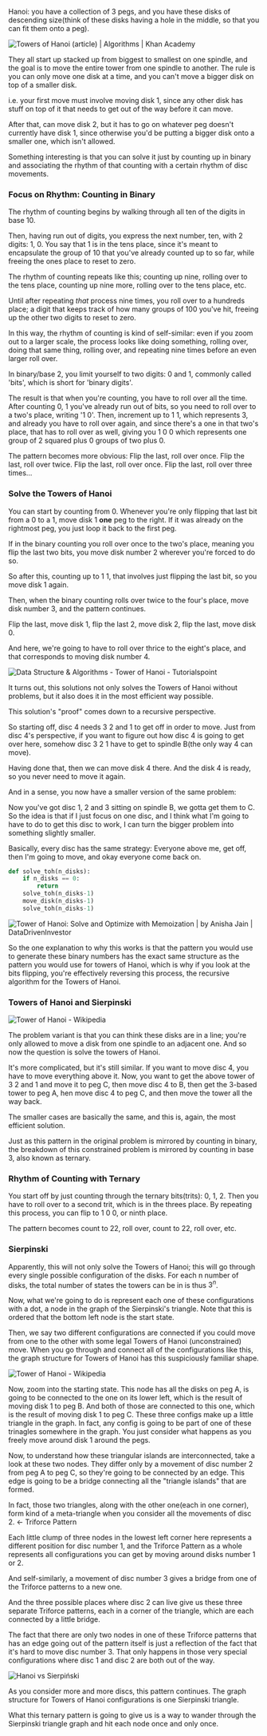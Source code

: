 Hanoi: you have a collection of 3 pegs, and you have these disks of descending size(think of these disks having a hole in the middle, so that you can fit them onto a peg).

![Towers of Hanoi (article) | Algorithms | Khan Academy](https://cdn.kastatic.org/ka-perseus-images/5b5fb2670c9a185b2666637461e40c805fcc9ea5.png)

They all start up stacked up from biggest to smallest on one spindle, and the goal is to move the entire tower from one spindle to another. The rule is you can only move one disk at a time, and you can't move a bigger disk on top of a smaller disk.

i.e. your first move must involve moving disk 1, since any other disk has stuff on top of it that needs to get out of the way before it can move.

After that, can move disk 2, but it has to go on whatever peg doesn't currently have disk 1, since otherwise you'd be putting a bigger disk onto a smaller one, which isn't allowed.

Something interesting is that you can solve it just by counting up in binary and associating the rhythm of that counting with a certain rhythm of disc movements.

### Focus on Rhythm: Counting in Binary
The rhythm of counting begins by walking through all ten of the digits in base 10.

Then, having run out of digits, you express the next number, ten, with 2 digits: 1, 0. You say that 1 is in the tens place, since it's meant to encapsulate the group of 10 that you've already counted up to so far, while freeing the ones place to reset to zero.

The rhythm of counting repeats like this; counting up nine, rolling over to the tens place, counting up nine more, rolling over to the tens place, etc.

Until after repeating *that* process nine times, you roll over to a hundreds place; a digit that keeps track of how many groups of 100 you've hit, freeing up the other two digits to reset to zero.

In this way, the rhythm of counting is kind of self-similar: even if you zoom out to a larger scale, the process looks like doing something, rolling over, doing that same thing, rolling over, and repeating nine times before an even larger roll over.

In binary/base 2, you limit yourself to two digits: 0 and 1, commonly called 'bits', which is short for 'binary digits'.

The result is that when you're counting, you have to roll over all the time.
After counting 0, 1 you've already run out of bits, so you need to roll over to a two's place, writing '1 0'. Then, increment up to 1 1, which represents 3, and already you have to roll over again, and since there's a one in that two's place, that has to roll over as well, giving you 1 0 0 which represents one group of 2 squared plus 0 groups of two plus 0.

The pattern becomes more obvious:
Flip the last, roll over once. Flip the last, roll over twice. Flip the last, roll over once. Flip the last, roll over three times...

### Solve the Towers of Hanoi
You can start by counting from 0. Whenever you're only flipping that last bit from a 0 to a 1, move disk 1 **one** peg to the right. If it was already on the rightmost peg, you just loop it back to the first peg.

If in the binary counting you roll over once to the two's place, meaning you flip the last two bits, you move disk number 2 wherever you're forced to do so.

So after this, counting up to 1 1, that involves just flipping the last bit, so you move disk 1 again.

Then, when the binary counting rolls over twice to the four's place, move disk number 3, and the pattern continues. 

Flip the last, move disk 1, flip the last 2, move disk 2, flip the last, move disk 0.

And here, we're going to have to roll over thrice to the eight's place, and that corresponds to moving disk number 4.

![Data Structure & Algorithms - Tower of Hanoi - Tutorialspoint](https://www.tutorialspoint.com/data_structures_algorithms/images/tower_of_hanoi.gif)

It turns out, this solutions not only solves the Towers of Hanoi without problems, but it also does it in the most efficient way possible.

This solution's "proof" comes down to a recursive perspective.

So starting off, disc 4 needs 3 2 and 1 to get off in order to move. Just from disc 4's perspective, if you want to figure out how disc 4 is going to get over here, somehow disc 3 2 1 have to get to spindle B(the only way 4 can move).

Having done that, then we can move disk 4 there. And the disk 4 is ready, so you never need to move it again.

And in a sense, you now have a smaller version of the same problem:

Now you've got disc 1, 2 and 3 sitting on spindle B, we gotta get them to C. So the idea is that if I just focus on one disc, and I think what I'm going to have to do to get this disc to work, I can turn the bigger problem into something slightly smaller.

Basically, every disc has the same strategy: Everyone above me, get off, then I'm going to move, and okay everyone come back on.

```python
def solve_toh(n_disks):
	if n_disks == 0:
		return
	solve_toh(n_disks-1)
	move_disk(n_disks-1)
	solve_toh(n_disks-1)
```

![Tower of Hanoi: Solve and Optimize with Memoization | by Anisha Jain |  DataDrivenInvestor](https://miro.medium.com/max/2840/1*_0Vpiq0j6GkCGw0B0oZP8A.png)


So the one explanation to why this works is that the pattern you would use to generate these binary numbers has the exact same structure as the pattern you would use for towers of Hanoi, which is why if you look at the bits flipping, you're effectively reversing this process, the recursive algorithm for the Towers of Hanoi.

### Towers of Hanoi and Sierpinski
![Tower of Hanoi - Wikipedia](https://upload.wikimedia.org/wikipedia/commons/thumb/7/78/Tower_of_Hanoi_3-disk_graph_-_longest_path.svg/440px-Tower_of_Hanoi_3-disk_graph_-_longest_path.svg.png)

The problem variant is that you can think these disks are in a line; you're only allowed to move a disk from one spindle to an adjacent one. And so now the question is solve the towers of Hanoi.

It's more complicated, but it's still similar. If you want to move disc 4, you have to move everything above it. Now, you want to get the above tower of 3 2 and 1 and move it to peg C, then move disc 4 to B, then get the 3-based tower to peg A, hen move disc 4 to peg C, and then move the tower all the way back.

The smaller cases are basically the same, and this is, again, the most efficient solution.

Just as this pattern in the original problem is mirrored by counting in binary, the breakdown of this constrained problem is mirrored by counting in base 3, also known as ternary.

### Rhythm of Counting with Ternary
You start off by just counting through the ternary bits(trits): 0, 1, 2. Then you have to roll over to a second trit, which is in the threes place. By repeating this process, you can flip to 1 0 0, or ninth place.

The pattern becomes count to 22, roll over, count to 22, roll over, etc.

### Sierpinski
Apparently, this will not only solve the Towers of Hanoi; this will go through every single possible configuration of the disks. For each n number of disks, the total number of states the towers can be in is thus ${3^n}$.

Now, what we're going to do is represent each one of these configurations with a dot, a node in the graph of the Sierpinski's triangle. Note that this is ordered that the bottom left node is the start state.

Then, we say two different configurations are connected if you could move from one to the other with some legal Towers of Hanoi (unconstrained) move. When you go through and connect all of the configurations like this, the graph structure for Towers of Hanoi has this suspiciously familiar shape.

![Tower of Hanoi - Wikipedia](https://upload.wikimedia.org/wikipedia/commons/thumb/7/78/Tower_of_Hanoi_3-disk_graph_-_longest_path.svg/440px-Tower_of_Hanoi_3-disk_graph_-_longest_path.svg.png)

Now, zoom into the starting state. This node has all the disks on peg A, is going to be connected to the one on its lower left, which is the result of moving disk 1 to peg B. And both of those are connected to this one, which is the result of moving disk 1 to peg C. These three configs make up a little triangle in the graph. In fact, any config is going to be part of one of these trinagles somewhere in the graph. You just consider what happens as you freely move around disk 1 around the pegs.

Now, to understand how these triangular islands are interconnected, take a look at these two nodes. They differ only by a movement of disc number 2 from peg A to peg C, so they're going to be connected by an edge. This edge is going to be a bridge connecting all the "triangle islands" that are formed.

In fact, those two triangles, along with the other one(each in one corner), form kind of a meta-triangle when you consider all the movements of disc 2. <- Triforce Pattern

Each little clump of three nodes in the lowest left corner here represents a different position for disc number 1, and the Triforce Pattern as a whole represents all configurations you can get by moving around disks number 1 or 2.

And self-similarly, a movement of disc number 3 gives a bridge from one of the Triforce patterns to a new one.

And the three possible places where disc 2 can live give us these three separate Triforce patterns, each in a corner of the triangle, which are each connected by a little bridge.

The fact that there are only two nodes in one of these Triforce patterns that has an edge going out of the pattern itself is just a reflection of the fact that it's hard to move disc number 3. That only happens in those very special configurations where disc 1 and disc 2 are both out of the way.

![Hanoi vs Sierpiński](https://11011110.github.io/blog/assets/2020/hanoi-vs-sierpinski.svg)

As you consider more and more discs, this pattern continues. The graph structure for Towers of Hanoi configurations is one Sierpinski triangle.


What this ternary pattern is going to give us is a way to wander through the Sierpinski triangle graph and hit each node once and only once.